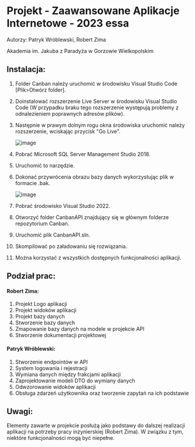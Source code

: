 # Projekt - Zaawansowane Aplikacje Internetowe - 2023 essa
Autorzy: Patryk Wróblewski, Robert Zima

Akademia im. Jakuba z Paradyża w Gorzowie Wielkopolskim

## Instalacja:
1. Folder Canban należy uruchomić w środowisku Visual Studio Code [Plik>Otwórz folder].
2. Doinstalować rozszerzenie Live Server w środowisku Visual Studio Code (W przypadku braku tego rozszerzenie występują problemy z odnalezieniem poprawnych adresów plików).
3. Następnie w prawym dolnym rogu okna środowiska uruchomić należy rozszerzenie, wciskając przycisk "Go Live".

   ![image](https://github.com/godfathersky/projekt-zai-2023/assets/48064169/391d1bfe-074e-43d9-b13d-88c425a05ab1)
5. Pobrać Microsoft SQL Server Management Studio 2018.
6. Uruchomić to narzędzie.
7. Dokonać przywrócenia obrazu bazy danych wykorzystując plik w formacie .bak.

   ![image](https://github.com/godfathersky/projekt-zai-2023/assets/48064169/5dd2efc8-cbee-4f3d-9990-9674f841fdfc)
8. Pobrać środowisko Visual Studio 2022.
9. Otworzyć folder CanbanAPI znajdujący się w głównym folderze repozytorium Canban.
10. Uruchomić plik CanbanAPI.sln.
11. Skompilować po załadowaniu się rozwiązania.
12. Można korzystać z wszystkich dostępnych funkcjonalności aplikacji.

## Podział prac:
#### Robert Zima:
1. Projekt Logo aplikacji
2. Projekt widoków aplikacji
3. Projekt bazy danych
4. Stworzenie bazy danych
5. Zmapowanie bazy danych na modele w projekcie API
6. Stworzenie dokumentacji projektowej

#### Patryk Wróblewski:
1. Stworzenie endpointów w API
2. System logowania i rejestracji
3. Wymiana danych między frakcjami aplikacji
4. Zaprojektowanie modeli DTO do wymiany danych
5. Odwzorowanie widoków aplikacji
6. Obsługa zdarzeń użytkownika oraz tworzenie zapytań na ich podstawie

## Uwagi:
Elementy zawarte w projekcie posłużą jako podstawy do dalszej realizacji aplikacji na potrzeby pracy inżynierskiej (Robert Zima). W związku z tym, niektóre funkcjonalności mogą być niepełne.
